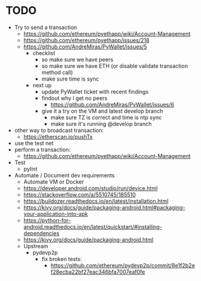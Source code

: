 # TODO

 * Try to send a transaction
   * https://github.com/ethereum/pyethapp/wiki/Account-Management
   * https://github.com/ethereum/pyethapp/issues/218
   * https://github.com/AndreMiras/PyWallet/issues/5
     * checklist
       * so make sure we have peers
       * so make sure we have ETH (or disable validate transaction method call)
       * make sure time is sync
     * next up
       * update PyWallet ticket with recent findings
       * findout why I get no peers
         * https://github.com/AndreMiras/PyWallet/issues/6
       * give it a try on the VM and latest develop branch
         * make sure TZ is correct and time is ntp sync
         * make sure it's running @develop branch
 * other way to broadcast transaction:
   * https://etherscan.io/pushTx
 * use the test net
 * perform a transaction:
   * https://github.com/ethereum/pyethapp/wiki/Account-Management
 * Test
   * pylint
 * Automate / Document dev requirements
   * Automate VM or Docker
   * https://developer.android.com/studio/run/device.html
   * https://stackoverflow.com/a/5510745/185510
   * https://buildozer.readthedocs.io/en/latest/installation.html
   * https://kivy.org/docs/guide/packaging-android.html#packaging-your-application-into-apk
   * https://python-for-android.readthedocs.io/en/latest/quickstart/#installing-dependencies
   * https://kivy.org/docs/guide/packaging-android.html
   * Upstream
     * pydevp2p
       * fix broken tests:
         * https://github.com/ethereum/pydevp2p/commit/8e1f2b2ef28ecba22bf27eac346bfa7007eaf0fe
